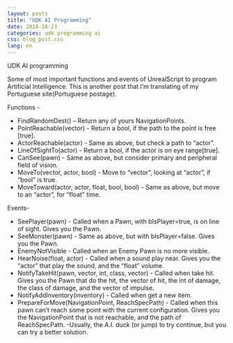 ```yaml
---
layout: posts
title: "UDK AI Programming"
date: 2014-10-23
categories: udk programming ai
css: blog_post.css
lang: en
---
```


UDK AI programming

Some of most important functions and events of UnrealScript to program Artificial Intelligence. This is another post that I’m translating of my Portuguese site(Portuguese postage).<!--break-->

Functions -

- FindRandomDest() – Return any of yours NavigationPoints.
- PointReachable(vector) - Return a bool, if the path to the point is free [true].
- ActorReachable(actor) - Same as above, but check a path to “actor”.
- LineOfSightTo(actor) - Return a bool, if the actor is on eye range[true].
- CanSee(pawn) - Same as above, but consider primary and peripheral field of vision.
- MoveTo(vector, actor, bool) - Move to “vector”, looking at “actor”, if “bool” is true.
- MoveToward(actor, actor, float, bool, bool) - Same as above, but move to an “actor”, for “float” time.


Events-

- SeePlayer(pawn) - Called when a Pawn, with bIsPlayer=true, is on line of sight. Gives you the Pawn.
- SeeMonster(pawn) - Same as above, but with bIsPlayer=false. Gives you the Pawn.
- EnemyNotVisible - Called when an Enemy Pawn is no more visible.
- HearNoise(float, actor) - Called when a sound play near. Gives you the “actor” that play the sound, and the “float” volume.
- NotifyTakeHit(pawn, vector, int, class, vector) - Called when take hit. Gives you the Pawn that do the hit, the vector of hit, the int of damage, the class of damage, and the vector of impulse.
- NotifyAddInventory(inventory) - Called when get a new item.
- PrepareForMove(NavigationPoint, ReachSpecPath) - Called when this pawn can’t reach some point with the current configuration. Gives you the NavigationPoint that is not reachable, and the path of ReachSpecPath. -Usually, the A.I. duck (or jump) to try continue, but you can try a better solution.
